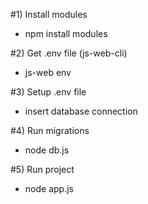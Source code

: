 #1) Install modules
  - npm install modules

#2) Get .env file (js-web-cli)
  - js-web env

#3) Setup .env file
  - insert database connection

#4) Run migrations
  - node db.js

#5) Run project
  - node app.js
